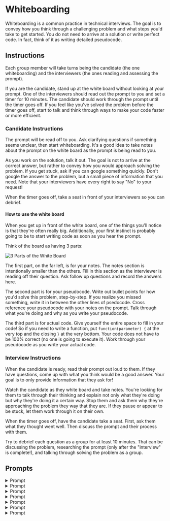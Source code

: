 # Whiteboarding

Whiteboarding is a common practice in technical interviews. The goal is to
convey how you think through a challenging problem and what steps you'd take to
get started. You do not need to arrive at a solution or write perfect code. In
fact, think of it as writing detailed pseudocode.

## Instructions

Each group member will take turns being the candidate (the one whiteboarding)
and the interviewers (the ones reading and assessing the prompt).

If you are the candidate, stand up at the white board without looking at your
prompt. One of the interviewers should read out the prompt to you and set
a timer for 10 minutes. The candidate should work through the prompt until the
timer goes off. If you feel like you've solved the problem before the timer goes
off, start to talk and think through ways to make your code faster or more
efficient.

### Candidate Instructions

The prompt will be read off to you. Ask clarifying questions if something seems
unclear, then start whiteboarding. It's a good idea to take notes about the
prompt on the white board as the prompt is being read to you.

As you work on the solution, talk it out. The goal is not to arrive at the
correct answer, but rather to convey how you would approach solving the problem.
If you get stuck, ask if you can google something quickly. Don't google the
answer to the problem, but a small piece of information that you need. Note that
your interviewers have every right to say "No" to your request!

When the timer goes off, take a seat in front of your interviewers so you can
debrief.

#### How to use the white board

When you get up in front of the white board, one of the things you'll notice is
that they're often really big. Additionally, your first instinct is probably
going to be to start writing code as soon as you hear the prompt.

Think of the board as having 3 parts:

![3 Parts of the White Board](https://media.git.generalassemb.ly/user/8618/files/9c3e6832-918c-11e8-8f14-7f2f9dcaf640)

The first part, on the far left, is for your notes. The notes section is
intentionally smaller than the others. Fill in this section as the
interviewer is reading off their question. Ask follow up questions and record
the answers here.

The second part is for your pseudocode. Write out bullet points for how you'd
solve this problem, step-by-step. If you realize you missed something, write it
in between the other lines of psedocode. Cross reference your pseudocode with
your notes on the prompt. Talk through what you're doing and why as you write
your pseudocode.

The third part is for actual code. Give yourself the entire space to fill in
your code! So if you need to write a function, put `function(parameter) {` at
the very top and the closing `}` at the very bottom. Your code does not have to
be 100% correct (no one is going to execute it). Work through your pseudocode as
you write your actual code.

### Interview Instructions

When the candidate is ready, read their prompt out loud to them. If they have
questions, come up with what you think would be a good answer. Your goal is to
only provide information that they ask for!

Watch the candidate as they white board and take notes. You're looking for them
to talk through their thinking and explain not only what they're doing but why
they're doing it a certain way. Stop them and ask them why they're approaching
the problem they way that they are. If they pause or appear to be stuck, let
them work through it on their own.

When the timer goes off, have the candidate take a seat. First, ask them what
they thought went well. Then discuss the prompt and their process with them.

Try to debrief each question as a group for at least 10 minutes. That can be
discussing the problem, researching the prompt (only after the "interview" is
complete!), and talking through solving the problem as a group.

## Prompts

<details>
  <summary>Prompt</summary>

  Given an array of integers, write a function that returns a sorted list of all the
  duplicates in the array.

  e.g.:

  ```js
    dups([1, 2, 3])    // = []
    dups([1, 2, 2])    // = [2]
    dups([3, 3, 3])    // = [3]
    dups([2, 1, 2, 1]) // = [1, 2]
  ```

  How would you make your solution more efficient?

  [Source](https://www.byte-by-byte.com/findduplicates/)
</details>

<details>
  <summary>Prompt</summary>

  A linked list is a list structure made up of nodes where each node contains
  a value and a reference to the next node in the list:

  ![Linked
  List](https://www.cs.cmu.edu/~adamchik/15-121/lectures/Linked%20Lists/pix/linkedlist.bmp)

  Given an unsorted linked list, write a function that removes all duplicates
  (i.e. returns a new linked list containing only the unique values).

  [Source](https://www.byte-by-byte.com/deduplinkedlist/)

</details>

<details>
  <summary>Prompt</summary>

  Given two strings, write a function to determine whether they are anagrams.

  e.g.:

  ```js
  isAnagram("", "") = true
  isAnagram("A", "A") = true
  isAnagram("A", "B") = false
  isAnagram("ab", "ba") = true
  isAnagram("AB", "ab") = true
  ```

  [Source](https://www.byte-by-byte.com/anagrams/)

</details>

<details>
  <summary>Prompt</summary>

  New York City has the highest population of any city in the U.S., with
  8,550,405 people. Bonanza, Utah has the smallest population with only 1 person
  living in it.

  How could you roughly calculate the population of the United States.

  > Note to Interviewers: the population of the US is 325.7 million
</details>

<details>
  <summary>Prompt</summary>

  Given an array of numbers, write a function that returns the largest
  difference between two consecutive numbers in the array.

  e.g.:

  ```js
  largestDifference([1, 3]) // => 2
  largestDifference([1, 3, 8]) // => 5
  largestDifference([1, 3, 8, 0, 9]) // => 9
  ```

</details>

<details>
  <summary>Prompt</summary>

  Given two integers, write a function that swaps them without using any temporary variables.

  [Source](https://www.byte-by-byte.com/swapvariables/)

</details>

<details>
  <summary>Prompt</summary>

  Given two unsorted strings, write a function that will return the number of common
  characters.

  e.g.:

  ```js
    commonChars('abc', 'abc') // => 3
    commonChars('aef','hqa') // => 1
    commonChars('ferlv','evlrf') // => 5
  ```

</details>

